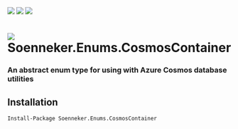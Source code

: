 [![](https://img.shields.io/nuget/v/Soenneker.Enums.CosmosContainer.svg?style=for-the-badge)](https://www.nuget.org/packages/Soenneker.Enums.CosmosContainer/)
[![](https://img.shields.io/github/actions/workflow/status/soenneker/soenneker.enums.cosmoscontainer/publish-package.yml?style=for-the-badge)](https://github.com/soenneker/soenneker.enums.cosmoscontainer/actions/workflows/publish-package.yml)
[![](https://img.shields.io/nuget/dt/Soenneker.Enums.CosmosContainer.svg?style=for-the-badge)](https://www.nuget.org/packages/Soenneker.Enums.CosmosContainer/)

# ![](https://user-images.githubusercontent.com/4441470/224455560-91ed3ee7-f510-4041-a8d2-3fc093025112.png) Soenneker.Enums.CosmosContainer
### An abstract enum type for using with Azure Cosmos database utilities

## Installation

```
Install-Package Soenneker.Enums.CosmosContainer
```
